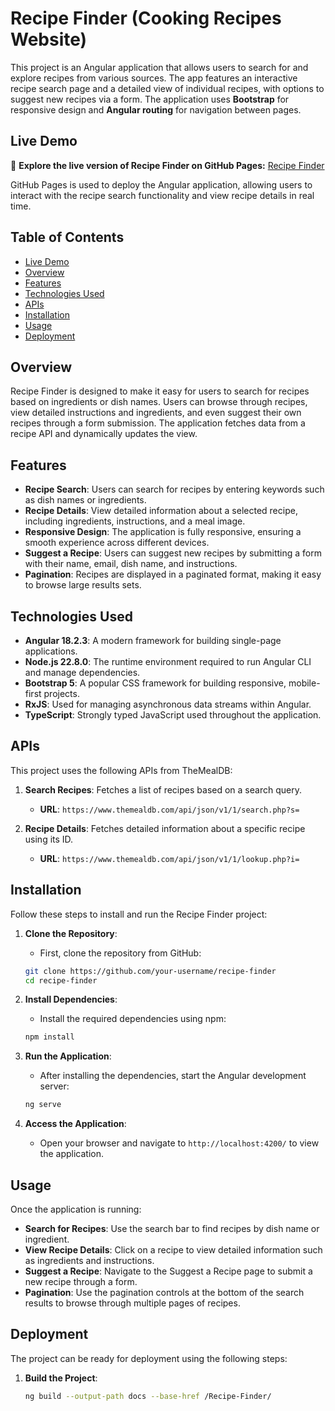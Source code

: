 # Recipe Finder (Cooking Recipes Website)

This project is an Angular application that allows users to search for and explore recipes from various sources. The app features an interactive recipe search page and a detailed view of individual recipes, with options to suggest new recipes via a form. The application uses **Bootstrap** for responsive design and **Angular routing** for navigation between pages.

## Live Demo

🚀 **Explore the live version of Recipe Finder on GitHub Pages:** [Recipe Finder](https://mohamed-samehh.github.io/Recipe-Finder/)

GitHub Pages is used to deploy the Angular application, allowing users to interact with the recipe search functionality and view recipe details in real time.

## Table of Contents

- [Live Demo](#live-demo)
- [Overview](#overview)
- [Features](#features)
- [Technologies Used](#technologies-used)
- [APIs](#apis)
- [Installation](#installation)
- [Usage](#usage)
- [Deployment](#deployment)

## Overview

Recipe Finder is designed to make it easy for users to search for recipes based on ingredients or dish names. Users can browse through recipes, view detailed instructions and ingredients, and even suggest their own recipes through a form submission. The application fetches data from a recipe API and dynamically updates the view.

## Features

- **Recipe Search**: Users can search for recipes by entering keywords such as dish names or ingredients.
- **Recipe Details**: View detailed information about a selected recipe, including ingredients, instructions, and a meal image.
- **Responsive Design**: The application is fully responsive, ensuring a smooth experience across different devices.
- **Suggest a Recipe**: Users can suggest new recipes by submitting a form with their name, email, dish name, and instructions.
- **Pagination**: Recipes are displayed in a paginated format, making it easy to browse large results sets.

## Technologies Used

- **Angular 18.2.3**: A modern framework for building single-page applications.
- **Node.js 22.8.0**: The runtime environment required to run Angular CLI and manage dependencies.
- **Bootstrap 5**: A popular CSS framework for building responsive, mobile-first projects.
- **RxJS**: Used for managing asynchronous data streams within Angular.
- **TypeScript**: Strongly typed JavaScript used throughout the application.

## APIs

This project uses the following APIs from TheMealDB:

1. **Search Recipes**: Fetches a list of recipes based on a search query.
   - **URL**: `https://www.themealdb.com/api/json/v1/1/search.php?s=`

2. **Recipe Details**: Fetches detailed information about a specific recipe using its ID.
   - **URL**: `https://www.themealdb.com/api/json/v1/1/lookup.php?i=`

## Installation

Follow these steps to install and run the Recipe Finder project:

1. **Clone the Repository**:
    - First, clone the repository from GitHub:
    ```bash
    git clone https://github.com/your-username/recipe-finder
    cd recipe-finder
    ```

2. **Install Dependencies**:
    - Install the required dependencies using npm:
    ```bash
    npm install
    ```

3. **Run the Application**:
    - After installing the dependencies, start the Angular development server:
    ```bash
    ng serve
    ```

4. **Access the Application**:
    - Open your browser and navigate to `http://localhost:4200/` to view the application.

## Usage

Once the application is running:

- **Search for Recipes**: Use the search bar to find recipes by dish name or ingredient.
- **View Recipe Details**: Click on a recipe to view detailed information such as ingredients and instructions.
- **Suggest a Recipe**: Navigate to the Suggest a Recipe page to submit a new recipe through a form.
- **Pagination**: Use the pagination controls at the bottom of the search results to browse through multiple pages of recipes.

## Deployment

The project can be ready for deployment using the following steps:

1. **Build the Project**:
   ```bash
   ng build --output-path docs --base-href /Recipe-Finder/
